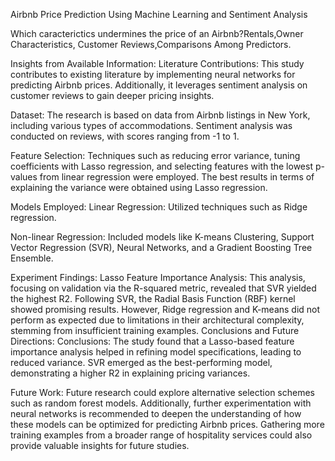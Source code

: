 Airbnb Price Prediction Using Machine Learning and Sentiment AnalysisWhich caracterictics undermines the price of an Airbnb?Rentals,Owner Characteristics,Customer Reviews,Comparisons Among Predictors.Insights from Available Information:Literature Contributions: This study contributes to existing literature by implementing neural networks for predicting Airbnb prices. Additionally, it leverages sentiment analysis on customer reviews to gain deeper pricing insights.Dataset: The research is based on data from Airbnb listings in New York, including various types of accommodations. Sentiment analysis was conducted on reviews, with scores ranging from -1 to 1.Feature Selection: Techniques such as reducing error variance, tuning coefficients with Lasso regression, and selecting features with the lowest p-values from linear regression were employed. The best results in terms of explaining the variance were obtained using Lasso regression.Models Employed:Linear Regression: Utilized techniques such as Ridge regression.Non-linear Regression: Included models like K-means Clustering, Support Vector Regression (SVR), Neural Networks, and a Gradient Boosting Tree Ensemble.Experiment Findings:Lasso Feature Importance Analysis: This analysis, focusing on validation via the R-squared metric, revealed that SVR yielded the highest R2. Following SVR, the Radial Basis Function (RBF) kernel showed promising results. However, Ridge regression and K-means did not perform as expected due to limitations in their architectural complexity, stemming from insufficient training examples.Conclusions and Future Directions:Conclusions: The study found that a Lasso-based feature importance analysis helped in refining model specifications, leading to reduced variance. SVR emerged as the best-performing model, demonstrating a higher R2 in explaining pricing variances.Future Work: Future research could explore alternative selection schemes such as random forest models. Additionally, further experimentation with neural networks is recommended to deepen the understanding of how these models can be optimized for predicting Airbnb prices. Gathering more training examples from a broader range of hospitality services could also provide valuable insights for future studies.